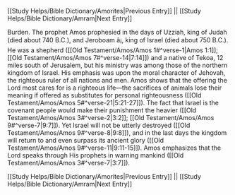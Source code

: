 [[Study Helps/Bible Dictionary/Amorites|Previous Entry]]  ||  [[Study Helps/Bible Dictionary/Amram|Next Entry]]

 Burden. The prophet Amos prophesied in the days of Uzziah, king of Judah (died about 740 B.C.), and Jeroboam â¡, king of Israel (died about 750 B.C.). He was a shepherd ([[Old Testament/Amos/Amos 1#^verse-1|Amos 1:1]]; [[Old Testament/Amos/Amos 7#^verse-14|7:14]]) and a native of Tekoa, 12 miles south of Jerusalem, but his ministry was among those of the northern kingdom of Israel. His emphasis was upon the moral character of Jehovah, the righteous ruler of all nations and men. Amos shows that the offering the Lord most cares for is a righteous life—the sacrifices of animals lose their meaning if offered as substitutes for personal righteousness ([[Old Testament/Amos/Amos 5#^verse-21|5:21-27]]). The fact that Israel is the covenant people would make their punishment the heavier ([[Old Testament/Amos/Amos 3#^verse-2|3:2]]; [[Old Testament/Amos/Amos 9#^verse-7|9:7]]). Yet Israel will not be utterly destroyed ([[Old Testament/Amos/Amos 9#^verse-8|9:8]]), and in the last days the kingdom will return to and even surpass its ancient glory ([[Old Testament/Amos/Amos 9#^verse-11|9:11-15]]). Amos emphasizes that the Lord speaks through His prophets in warning mankind ([[Old Testament/Amos/Amos 3#^verse-7|3:7]]).

[[Study Helps/Bible Dictionary/Amorites|Previous Entry]]  ||  [[Study Helps/Bible Dictionary/Amram|Next Entry]]